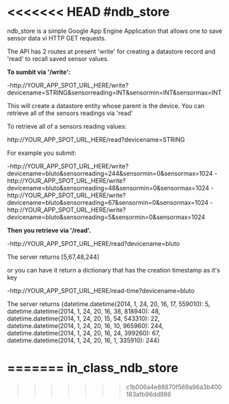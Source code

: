<<<<<<< HEAD
#ndb_store
=========

ndb_store is a simple Google App Engine Application that allows one to save sensor data vi HTTP GET requests. 

The API has 2 routes at present 'write' for creating a datastore record and 'read' to recall saved sensor values. 

**To sumbit via '/write':**

-http://YOUR_APP_SPOT_URL_HERE/write?devicename=STRING&sensorreading=INT&sensormin=INT&sensormax=INT
 
 This will create a datastore entity whose parent is the device.  You can retrieve all of the sensors readings via 'read'
 
 To retrieve all of a sensors reading values:
 
 http://YOUR_APP_SPOT_URL_HERE/read?devicename=STRING
 
 For example you submit:
 
 -http://YOUR_APP_SPOT_URL_HERE/write?devicename=bluto&sensorreading=244&sensormin=0&sensormax=1024
-http://YOUR_APP_SPOT_URL_HERE/write?devicename=bluto&sensorreading=48&sensormin=0&sensormax=1024
-http://YOUR_APP_SPOT_URL_HERE/write?devicename=bluto&sensorreading=67&sensormin=0&sensormax=1024
 -http://YOUR_APP_SPOT_URL_HERE/write?devicename=bluto&sensorreading=5&sensormin=0&sensormax=1024
 
 **Then you retrieve via '/read'.**
 
 -http://YOUR_APP_SPOT_URL_HERE/read?devicename=bluto
 
 The server returns
 [5,67,48,244]
 
 or you can have it return a dictionary that has the creation timestamp as it's key
 
 -http://YOUR_APP_SPOT_URL_HERE/read-time?devicename=bluto
 
 The server returns
 {datetime.datetime(2014, 1, 24, 20, 16, 17, 559010): 5, datetime.datetime(2014, 1, 24, 20, 16, 38, 818940): 48, datetime.datetime(2014, 1, 24, 20, 15, 54, 543310): 22, datetime.datetime(2014, 1, 24, 20, 16, 10, 965960): 244, datetime.datetime(2014, 1, 24, 20, 16, 24, 399260): 67, datetime.datetime(2014, 1, 24, 20, 16, 1, 335910): 244}
 
 
 
 
=======
in_class_ndb_store
==================
>>>>>>> c1b006a4e88870f569a96a3b400183afb96dd886
